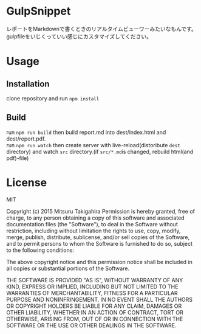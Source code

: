 # GulpSnippet
レポートをMarkdownで書くときのリアルタイムビューワーみたいなもんです。
gulpfileをいじくっていい感じにカスタマイズしてください。
# Usage
## Installation
clone repository and run `npm install`
## Build
run `npm run build` then build report.md into dest/index.html and dest/report.pdf.  
run `npm run watch` then create server with live-reload(distoribute `dest` directory) and watch `src` directory.(if `src/*.md`is changed, rebuild html(and pdf)-file)

# License
MIT

Copyright (c) 2015 Mitsuru Takigahira
Permission is hereby granted, free of charge, to any person obtaining a copy of this software and associated documentation files (the "Software"), to deal in the Software without restriction, including without limitation the rights to use, copy, modify, merge, publish, distribute, sublicense, and/or sell copies of the Software, and to permit persons to whom the Software is furnished to do so, subject to the following conditions:

The above copyright notice and this permission notice shall be included in all copies or substantial portions of the Software.

THE SOFTWARE IS PROVIDED "AS IS", WITHOUT WARRANTY OF ANY KIND, EXPRESS OR IMPLIED, INCLUDING BUT NOT LIMITED TO THE WARRANTIES OF MERCHANTABILITY, FITNESS FOR A PARTICULAR PURPOSE AND NONINFRINGEMENT. IN NO EVENT SHALL THE AUTHORS OR COPYRIGHT HOLDERS BE LIABLE FOR ANY CLAIM, DAMAGES OR OTHER LIABILITY, WHETHER IN AN ACTION OF CONTRACT, TORT OR OTHERWISE, ARISING FROM, OUT OF OR IN CONNECTION WITH THE SOFTWARE OR THE USE OR OTHER DEALINGS IN THE SOFTWARE.
